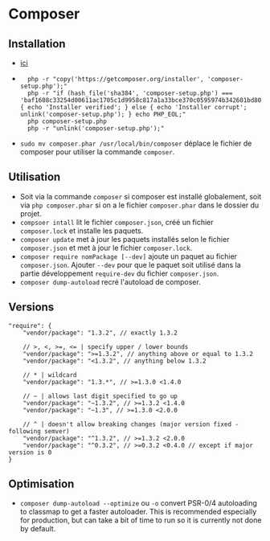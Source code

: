 # Composer

## Installation

* [ici](https://getcomposer.org/download/)
* ```
    php -r "copy('https://getcomposer.org/installer', 'composer-setup.php');"
    php -r "if (hash_file('sha384', 'composer-setup.php') === 'baf1608c33254d00611ac1705c1d9958c817a1a33bce370c0595974b342601bd80b92a3f46067da89e3b06bff421f182') { echo 'Installer verified'; } else { echo 'Installer corrupt'; unlink('composer-setup.php'); } echo PHP_EOL;"
    php composer-setup.php
    php -r "unlink('composer-setup.php');"
    ```
* `sudo mv composer.phar /usr/local/bin/composer` déplace le fichier de composer pour utiliser la commande `composer`.

## Utilisation

* Soit via la commande `composer` si composer est installé globalement, soit via `php composer.phar` si on a le fichier `composer.phar` dans le dossier du projet.
* `compsoer intall` lit le fichier `composer.json`, créé un fichier `composer.lock` et installe les paquets.
* `composer update` met à jour les paquets installés selon le fichier `composer.json` et met à jour le fichier `composer.lock`.
* `composer require nomPackage [--dev]` ajoute un paquet au fichier `composer.json`. Ajouter `--dev` pour que le paquet soit utilisé dans la partie développement `require-dev` du fichier `composer.json`.
* `composer dump-autoload` recré l'autoload de composer.

## Versions

```
"require": {
    "vendor/package": "1.3.2", // exactly 1.3.2

    // >, <, >=, <= | specify upper / lower bounds
    "vendor/package": ">=1.3.2", // anything above or equal to 1.3.2
    "vendor/package": "<1.3.2", // anything below 1.3.2

    // * | wildcard
    "vendor/package": "1.3.*", // >=1.3.0 <1.4.0

    // ~ | allows last digit specified to go up
    "vendor/package": "~1.3.2", // >=1.3.2 <1.4.0
    "vendor/package": "~1.3", // >=1.3.0 <2.0.0

    // ^ | doesn't allow breaking changes (major version fixed - following semver)
    "vendor/package": "^1.3.2", // >=1.3.2 <2.0.0
    "vendor/package": "^0.3.2", // >=0.3.2 <0.4.0 // except if major version is 0
}
```

## Optimisation

* `composer dump-autoload --optimize` ou `-o` convert PSR-0/4 autoloading to classmap to get a faster autoloader. This is recommended especially for production, but can take a bit of time to run so it is currently not done by default.